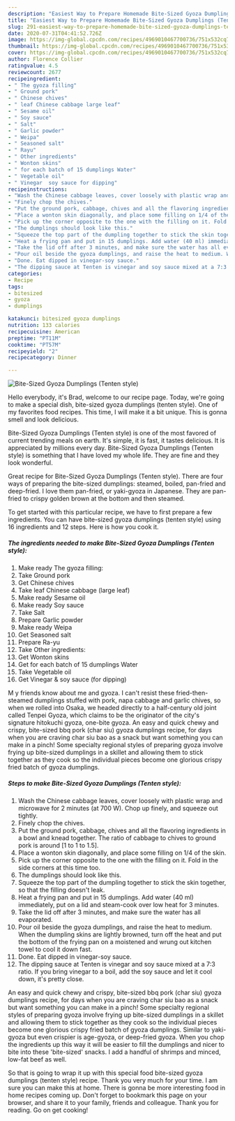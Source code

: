 ```yaml
---
description: "Easiest Way to Prepare Homemade Bite-Sized Gyoza Dumplings (Tenten style)"
title: "Easiest Way to Prepare Homemade Bite-Sized Gyoza Dumplings (Tenten style)"
slug: 291-easiest-way-to-prepare-homemade-bite-sized-gyoza-dumplings-tenten-style
date: 2020-07-31T04:41:52.726Z
image: https://img-global.cpcdn.com/recipes/4969010467700736/751x532cq70/bite-sized-gyoza-dumplings-tenten-style-recipe-main-photo.jpg
thumbnail: https://img-global.cpcdn.com/recipes/4969010467700736/751x532cq70/bite-sized-gyoza-dumplings-tenten-style-recipe-main-photo.jpg
cover: https://img-global.cpcdn.com/recipes/4969010467700736/751x532cq70/bite-sized-gyoza-dumplings-tenten-style-recipe-main-photo.jpg
author: Florence Collier
ratingvalue: 4.5
reviewcount: 2677
recipeingredient:
- " The gyoza filling"
- " Ground pork"
- " Chinese chives"
- " leaf Chinese cabbage large leaf"
- " Sesame oil"
- " Soy sauce"
- " Salt"
- " Garlic powder"
- " Weipa"
- " Seasoned salt"
- " Rayu"
- " Other ingredients"
- " Wonton skins"
- " for each batch of 15 dumplings Water"
- " Vegetable oil"
- " Vinegar  soy sauce for dipping"
recipeinstructions:
- "Wash the Chinese cabbage leaves, cover loosely with plastic wrap and microwave for 2 minutes (at 700 W). Chop up finely, and squeeze out tightly."
- "Finely chop the chives."
- "Put the ground pork, cabbage, chives and all the flavoring ingredients in a bowl and knead together. The ratio of cabbage to chives to ground pork is around [1 to 1 to 1.5]."
- "Place a wonton skin diagonally, and place some filling on 1/4 of the skin."
- "Pick up the corner opposite to the one with the filling on it. Fold in the side corners at this time too."
- "The dumplings should look like this."
- "Squeeze the top part of the dumpling together to stick the skin together, so that the filling doesn&#39;t leak."
- "Heat a frying pan and put in 15 dumplings. Add water (40 ml) immediately, put on a lid and steam-cook over low heat for 3 minutes."
- "Take the lid off after 3 minutes, and make sure the water has all evaporated."
- "Pour oil beside the gyoza dumplings, and raise the heat to medium. When the dumpling skins are lightly browned, turn off the heat and put the bottom of the frying pan on a moistened and wrung out kitchen towel to cool it down fast."
- "Done. Eat dipped in vinegar-soy sauce."
- "The dipping sauce at Tenten is vinegar and soy sauce mixed at a 7:3 ratio. If you bring vinegar to a boil, add the soy sauce and let it cool down, it&#39;s pretty close."
categories:
- Recipe
tags:
- bitesized
- gyoza
- dumplings

katakunci: bitesized gyoza dumplings 
nutrition: 133 calories
recipecuisine: American
preptime: "PT11M"
cooktime: "PT57M"
recipeyield: "2"
recipecategory: Dinner

---
```



![Bite-Sized Gyoza Dumplings (Tenten style)](https://img-global.cpcdn.com/recipes/4969010467700736/751x532cq70/bite-sized-gyoza-dumplings-tenten-style-recipe-main-photo.jpg)

Hello everybody, it's Brad, welcome to our recipe page. Today, we're going to make a special dish, bite-sized gyoza dumplings (tenten style). One of my favorites food recipes. This time, I will make it a bit unique. This is gonna smell and look delicious.

Bite-Sized Gyoza Dumplings (Tenten style) is one of the most favored of current trending meals on earth. It's simple, it is fast, it tastes delicious. It is appreciated by millions every day. Bite-Sized Gyoza Dumplings (Tenten style) is something that I have loved my whole life. They are fine and they look wonderful.

Great recipe for Bite-Sized Gyoza Dumplings (Tenten style). There are four ways of preparing the bite-sized dumplings: steamed, boiled, pan-fried and deep-fried. I love them pan-fried, or yaki-gyoza in Japanese. They are pan-fried to crispy golden brown at the bottom and then steamed.


To get started with this particular recipe, we have to first prepare a few ingredients. You can have bite-sized gyoza dumplings (tenten style) using 16 ingredients and 12 steps. Here is how you cook it.

<!--inarticleads1-->

##### The ingredients needed to make Bite-Sized Gyoza Dumplings (Tenten style):

1. Make ready  The gyoza filling:
1. Take  Ground pork
1. Get  Chinese chives
1. Take  leaf Chinese cabbage (large leaf)
1. Make ready  Sesame oil
1. Make ready  Soy sauce
1. Take  Salt
1. Prepare  Garlic powder
1. Make ready  Weipa
1. Get  Seasoned salt
1. Prepare  Ra-yu
1. Take  Other ingredients:
1. Get  Wonton skins
1. Get  for each batch of 15 dumplings Water
1. Take  Vegetable oil
1. Get  Vinegar &amp; soy sauce (for dipping)


M y friends know about me and gyoza. I can&#39;t resist these fried-then-steamed dumplings stuffed with pork, napa cabbage and garlic chives, so when we rolled into Osaka, we headed directly to a half-century old joint called Tenpei Gyoza, which claims to be the originator of the city&#39;s signature hitokuchi gyoza, one-bite gyoza. An easy and quick chewy and crispy, bite-sized bbq pork (char siu) gyoza dumplings recipe, for days when you are craving char siu bao as a snack but want something you can make in a pinch! Some specialty regional styles of preparing gyoza involve frying up bite-sized dumplings in a skillet and allowing them to stick together as they cook so the individual pieces become one glorious crispy fried batch of gyoza dumplings. 

<!--inarticleads2-->

##### Steps to make Bite-Sized Gyoza Dumplings (Tenten style):

1. Wash the Chinese cabbage leaves, cover loosely with plastic wrap and microwave for 2 minutes (at 700 W). Chop up finely, and squeeze out tightly.
1. Finely chop the chives.
1. Put the ground pork, cabbage, chives and all the flavoring ingredients in a bowl and knead together. The ratio of cabbage to chives to ground pork is around [1 to 1 to 1.5].
1. Place a wonton skin diagonally, and place some filling on 1/4 of the skin.
1. Pick up the corner opposite to the one with the filling on it. Fold in the side corners at this time too.
1. The dumplings should look like this.
1. Squeeze the top part of the dumpling together to stick the skin together, so that the filling doesn&#39;t leak.
1. Heat a frying pan and put in 15 dumplings. Add water (40 ml) immediately, put on a lid and steam-cook over low heat for 3 minutes.
1. Take the lid off after 3 minutes, and make sure the water has all evaporated.
1. Pour oil beside the gyoza dumplings, and raise the heat to medium. When the dumpling skins are lightly browned, turn off the heat and put the bottom of the frying pan on a moistened and wrung out kitchen towel to cool it down fast.
1. Done. Eat dipped in vinegar-soy sauce.
1. The dipping sauce at Tenten is vinegar and soy sauce mixed at a 7:3 ratio. If you bring vinegar to a boil, add the soy sauce and let it cool down, it&#39;s pretty close.


An easy and quick chewy and crispy, bite-sized bbq pork (char siu) gyoza dumplings recipe, for days when you are craving char siu bao as a snack but want something you can make in a pinch! Some specialty regional styles of preparing gyoza involve frying up bite-sized dumplings in a skillet and allowing them to stick together as they cook so the individual pieces become one glorious crispy fried batch of gyoza dumplings. Similar to yaki-gyoza but even crispier is age-gyoza, or deep-fried gyoza. When you chop the ingredients up this way it will be easier to fill the dumplings and nicer to bite into these &#39;bite-sized&#39; snacks. I add a handful of shrimps and minced, low-fat beef as well. 

So that is going to wrap it up with this special food bite-sized gyoza dumplings (tenten style) recipe. Thank you very much for your time. I am sure you can make this at home. There is gonna be more interesting food in home recipes coming up. Don't forget to bookmark this page on your browser, and share it to your family, friends and colleague. Thank you for reading. Go on get cooking!
